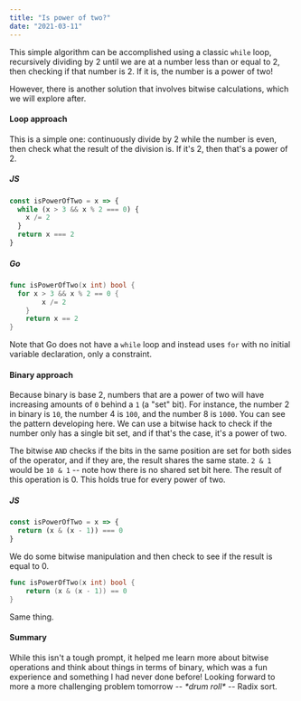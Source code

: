 ```yaml
---
title: "Is power of two?"
date: "2021-03-11"
---
```


This simple algorithm can be accomplished using a classic `while` loop, recursively dividing by 2 until we are at a number less than or equal to 2, then checking if that number is 2. If it is, the number is a power of two!

<!-- end -->

However, there is another solution that involves bitwise calculations, which we will explore after.

#### Loop approach

This is a simple one: continuously divide by 2 while the number is even, then check what the result of the division is. If it's 2, then that's a power of 2. 

##### JS

```js
const isPowerOfTwo = x => {
  while (x > 3 && x % 2 === 0) {
    x /= 2
  }
  return x === 2
}
```

##### Go

```go
func isPowerOfTwo(x int) bool {
  for x > 3 && x % 2 == 0 {
		x /= 2
	}
	return x == 2
}
```

Note that Go does not have a `while` loop and instead uses `for` with no initial variable declaration, only a constraint.

#### Binary approach

Because binary is base 2, numbers that are a power of two will have increasing amounts of `0` behind a `1` (a "set" bit). For instance, the number 2 in binary is `10`, the number 4 is `100`, and the number 8 is `1000`. You can see the pattern developing here. We can use a bitwise hack to check if the number only has a single bit set, and if that's the case, it's a power of two.

The bitwise `AND` checks if the bits in the same position are set for both sides of the operator, and if they are, the result shares the same state. `2 & 1` would be `10 & 1` -- note how there is no shared set bit here. The result of this operation is 0. This holds true for every power of two.

##### JS

```js
const isPowerOfTwo = x => {
  return (x & (x - 1)) === 0
}
```

We do some bitwise manipulation  and then check to see if the result is equal to 0. 

```go
func isPowerOfTwo(x int) bool {
	return (x & (x - 1)) == 0
}
```

Same thing.

#### Summary

While this isn't a tough prompt, it helped me learn more about bitwise operations and think about things in terms of binary, which was a fun experience and something I had never done before! Looking forward to more a more challenging problem tomorrow -- *\*drum roll\** -- Radix sort.
